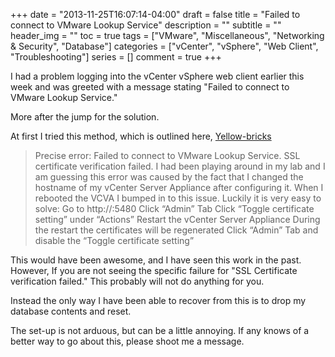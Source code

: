 +++
date = "2013-11-25T16:07:14-04:00"
draft = false
title = "Failed to connect to VMware Lookup Service"
description = ""
subtitle = ""
header_img = ""
toc = true
tags = ["VMware", "Miscellaneous", "Networking & Security", "Database"]
categories = ["vCenter", "vSphere", "Web Client", "Troubleshooting"]
series = []
comment = true
+++

I had a problem logging into the vCenter vSphere web client earlier this week and was greeted with a message stating "Failed to connect to VMware Lookup Service."

More after the jump for the solution.
<!--More-->
At first I tried this method, which is outlined here, [Yellow-bricks](http://www.yellow-bricks.com/2012/12.1/19/failed-to-connect-to-vmware-lookup-service-ssl-certificate-verification-failed/)

>Precise error:
>Failed to connect to VMware Lookup Service.
>SSL certificate verification failed.
>I had been playing around in my lab and I am guessing this error was caused by the fact that I changed the hostname of my vCenter Server Appliance after configuring it. When I rebooted the VCVA I bumped in to this issue. Luckily it is very easy to solve:
>Go to http://<vcenter ip address or fqdn>:5480
>Click “Admin” Tab
>Click “Toggle certificate setting” under “Actions”
>Restart the vCenter Server Appliance
>During the restart the certificates will be regenerated
>Click “Admin” Tab and disable the “Toggle certificate setting”

This would have been awesome, and I have seen this work in the past. However, If you are not seeing the specific failure for "SSL Certificate verification failed."
This probably will not do anything for you.

Instead the only way I have been able to recover from this is to drop my database contents and reset.

The set-up is not arduous, but can be a little annoying. If any knows of a better way to go about this, please shoot me a message.

